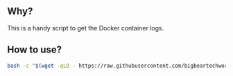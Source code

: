 ## Why?

This is a handy script to get the Docker container logs.

## How to use?

```bash
bash -c "$(wget -qLO - https://raw.githubusercontent.com/bigbeartechworld/big-bear-scripts/master/get-docker-logs/run.sh)"
```
